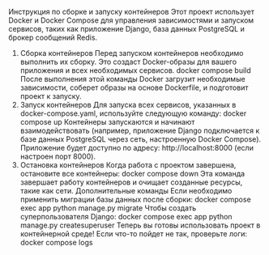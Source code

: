 Инструкция по сборке и запуску контейнеров
Этот проект использует Docker и Docker Compose для управления зависимостями и запуском сервисов, таких как приложение Django, база данных PostgreSQL и брокер сообщений Redis.

1. Сборка контейнеров
Перед запуском контейнеров необходимо выполнить их сборку. Это создаст Docker-образы для вашего приложения и всех необходимых сервисов.
docker compose build
После выполнения этой команды Docker загрузит необходимые зависимости, соберет образы на основе Dockerfile, и подготовит проект к запуску.
2. Запуск контейнеров
Для запуска всех сервисов, указанных в docker-compose.yaml, используйте следующую команду:
docker compose up
Контейнеры запускаются и начинают взаимодействовать (например, приложение Django подключается к базе данных PostgreSQL через сеть, настроенную Docker Compose).
Приложение будет доступно по адресу: http://localhost:8000 (если настроен порт 8000).
3. Остановка контейнеров
Когда работа с проектом завершена, остановите все контейнеры:
docker compose down
Эта команда завершает работу контейнеров и очищает созданные ресурсы, такие как сети.
Дополнительные команды
Если необходимо применить миграции базы данных после сборки:
docker compose exec app python manage.py migrate
Чтобы создать суперпользователя Django:
docker compose exec app python manage.py createsuperuser
Теперь вы готовы использовать проект в контейнерной среде! Если что-то пойдет не так, проверьте логи:
docker compose logs